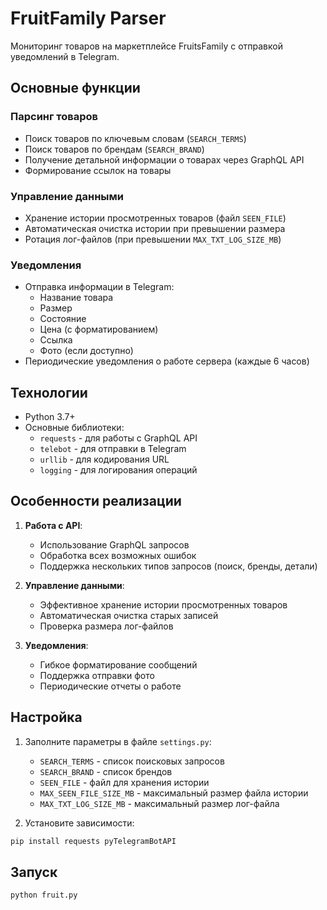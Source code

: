 # FruitFamily Parser

Мониторинг товаров на маркетплейсе FruitsFamily с отправкой уведомлений в Telegram.

## Основные функции

### Парсинг товаров
- Поиск товаров по ключевым словам (`SEARCH_TERMS`)
- Поиск товаров по брендам (`SEARCH_BRAND`)
- Получение детальной информации о товарах через GraphQL API
- Формирование ссылок на товары

### Управление данными
- Хранение истории просмотренных товаров (файл `SEEN_FILE`)
- Автоматическая очистка истории при превышении размера
- Ротация лог-файлов (при превышении `MAX_TXT_LOG_SIZE_MB`)

### Уведомления
- Отправка информации в Telegram:
  - Название товара
  - Размер
  - Состояние
  - Цена (с форматированием)
  - Ссылка
  - Фото (если доступно)
- Периодические уведомления о работе сервера (каждые 6 часов)

## Технологии

- Python 3.7+
- Основные библиотеки:
  - `requests` - для работы с GraphQL API
  - `telebot` - для отправки в Telegram
  - `urllib` - для кодирования URL
  - `logging` - для логирования операций

## Особенности реализации

1. **Работа с API**:
   - Использование GraphQL запросов
   - Обработка всех возможных ошибок
   - Поддержка нескольких типов запросов (поиск, бренды, детали)

2. **Управление данными**:
   - Эффективное хранение истории просмотренных товаров
   - Автоматическая очистка старых записей
   - Проверка размера лог-файлов

3. **Уведомления**:
   - Гибкое форматирование сообщений
   - Поддержка отправки фото
   - Периодические отчеты о работе

## Настройка

1. Заполните параметры в файле `settings.py`:
   - `SEARCH_TERMS` - список поисковых запросов
   - `SEARCH_BRAND` - список брендов
   - `SEEN_FILE` - файл для хранения истории
   - `MAX_SEEN_FILE_SIZE_MB` - максимальный размер файла истории
   - `MAX_TXT_LOG_SIZE_MB` - максимальный размер лог-файла

2. Установите зависимости:
```bash
pip install requests pyTelegramBotAPI
```

## Запуск
```bash
python fruit.py
```
